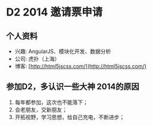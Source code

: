 # D2 2014 邀请票申请

## 个人资料

- 兴趣: AngularJS、模块化开发、数据分析
- 公司: 虎扑（上海）
- 博客: [http://html5jscss.com/](http://html5jscss.com/)

## 参加D2，多认识一些大神 2014的原因

1. 每年都参加，这次也不能落下；
2. 会老朋友，交新朋友；
3. 开拓视野，学习思想，给自己充电，不断进步；